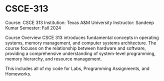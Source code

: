 # CSCE-313

Course: CSCE 313
Institution: Texas A&M University
Instructor: Sandeep Kumar
Semester: Fall 2024

Course Overview
CSCE 313 introduces fundamental concepts in operating systems, memory management, and computer systems architecture. The course focuses on the relationship between hardware and software, providing a comprehensive understanding of system-level programming, memory hierarchy, and resource management.

This includes all of my code for Labs, Programming Assignments, and Homeworks.
